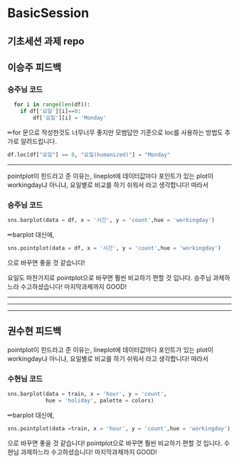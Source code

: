 # BasicSession
기초세션 과제 repo
------------
## 이승주 피드백
### 승주님 코드
``` python
  for i in range(len(df)):
    if df['요일'][i]==0:
        df['요일'][i] = 'Monday'
```        
      
✏for 문으로 작성한것도 너무너무 좋지만 모범답안 기준으로 loc를 사용하는 방법도 추가로 알려드립니다.
``` python
df.loc[df["요일"] == 0, "요일(humanized)"] = "Monday"
```
------------
pointplot이 힌드라고 준 이유는, lineplot에 데이터값마다 포인트가 있는 plot이 workingday냐 아니냐, 요일별로 비교를 하기 쉬워서 라고 생각합니다! 따라서
### 승주님 코드
```python
sns.barplot(data = df, x = '시간', y = 'count',hue = 'workingday')
```
✏barplot 대신에,
```python
sns.pointplot(data = df, x = '시간', y = 'count',hue = 'workingday')
```
으로 바꾸면 좋을 것 같습니다!

요일도 마찬가지로 pointplot으로 바꾸면 훨씬 비교하기 편할 것 입니다.
승주님 과제하느라 수고하셨습니다! 마지막과제까지 GOOD!

------------
------------
------------
## 권수현 피드백
pointplot이 힌드라고 준 이유는, lineplot에 데이터값마다 포인트가 있는 plot이 workingday냐 아니냐, 요일별로 비교를 하기 쉬워서 라고 생각합니다! 따라서
### 수현님 코드
```python
sns.barplot(data = train, x = 'hour', y = 'count',
            hue = 'holiday', palette = colors)
```
✏barplot 대신에,
```python
sns.pointplot(data =train, x = 'hour', y = 'count',hue = 'workingday')
```
으로 바꾸면 좋을 것 같습니다!
pointplot으로 바꾸면 훨씬 비교하기 편할 것 입니다.
수현님 과제하느라 수고하셨습니다! 마지막과제까지 GOOD!
